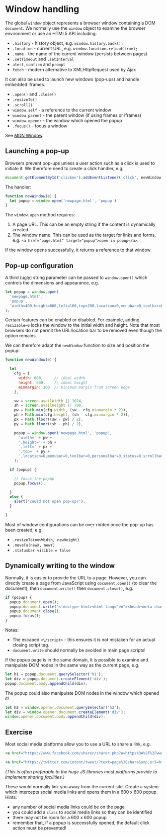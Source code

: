 # Window handling

The global `window` object represents a browser window containing a DOM `document`. We normally use the `window` object to examine the browser environment or use an HTML5 API including:

* `.history` - history object, e.g. `window.history.back();`
* `.location` - current URL, e.g. `window.location.reload(true);`
* `.name` - the name of the current window (persists between pages)
* `.setTimeout` and `.setInterval`
* `alert`, `confirm` and `prompt`
* `fetch` - modern alternative to XMLHttpRequest used by Ajax


It can also be used to launch new windows (pop-ups) and handle embedded iframes.

* `.open()` and `.close()`
* `.resizeTo()`
* `.scroll()`
* `window.self` - a reference to the current window
* `window.parent` - the parent window (if using frames or iframes)
* `window.opener` - the window which opened the popup
* `.focus()` - focus a window

See [MDN Window](https://developer.mozilla.org/en-US/docs/Web/API/Window).


## Launching a pop-up
Browsers prevent pop-ups unless a user action such as a click is used to initiate it. We therefore need to create a click handler, e.g.

```javascript
document.getElementById('clickme').addEventListener('click', newWindow, false);
```

The handler:

```javascript
function newWindow(e) {
  let popup = window.open('newpage.html', 'popup')
}
```

The `window.open` method requires:

1. A page URL. This can be an empty string if the content is dynamically created.
1. The window name. This can be used as the target for links and forms, e.g. `<a href="page.html" target="popup">open in popup</a>`.

If the window opens successfully, it returns a reference to that window.


## Pop-up configuration
A third (ugly) string parameter can be passed to `window.open()` which controls the dimensions and appearance, e.g.

```javascript
let popup = window.open(
  'newpage.html',
  'popup',
  'width=400,height=600,left=100,top=200,location=0,menubar=0,toolbar=0,personalbar=0,status=0,scrollbars=1,resizable=1'
);
```

Certain features can be enabled or disabled. For example, adding `resizable=0` locks the window to the initial width and height. Note that most browsers do not permit the URL/location bar to be removed even though the option remains.

We can therefore adapt the `newWindow` function to size and position the popup:

```javascript
function newWindow(e) {

  let
    cfg = {
      width: 600,     // ideal width
      height: 600,    // ideal height
      minmargin: 100  // minimum margin from screen edge
    },

    sw = screen.availWidth || 1024,
    sh = screen.availHeight || 700,
    pw = Math.min(cfg.width, (sw - cfg.minmargin * 2)),
    ph = Math.min(cfg.height, (sh - cfg.minmargin * 2)),
    px = Math.floor((sw - pw) / 2),
    py = Math.floor((sh - ph) / 2),

    popup = window.open('newpage.html', 'popup',
      'width=' + pw +
      ',height=' + ph +
      ',left=' + px +
      ',top=' + py +
      ',location=0,menubar=0,toolbar=0,personalbar=0,status=0,scrollbars=1,resizable=1'
    );

  if (popup) {

    // focus the popup
    popup.focus();

  }
  else {
    alert('could not open pop-up?');
  }

}
```

Most of window configurations can be over-ridden once the pop-up has been created, e.g.

* `.resizeTo(newWidth, newHeight)`
* `.moveTo(newX, newY)`
* `.statusbar.visible = false`


## Dynamically writing to the window
Normally, it is easier to provide the URL to a page. However, you can directly create a page from JavaScript using `document.open()` (to clear the document), then `document.write()` then `document.close()`, e.g.

```javascript
if (popup) {
  popup.document.open();
  popup.document.write('<!doctype html><html lang="en"><head><meta charset="UTF-8"><title>popup</title></head><body><p>Hello! I\'m a pop-up!</p><script>alert(\'JS runs!\');<\/script></body></html>');
  popup.document.close();
  popup.focus();
}
```

Notes:

* The escaped `<\/script>` - this ensures it is not mistaken for an actual closing script tag.
* `document.write` should normally be avoided in main page scripts!


If the popup page is in the same domain, it is possible to examine and manipulate DOM nodes in the same way as the current page, e.g.

```javascript
let h1 = popup.document.querySelector('h1');
let div = popup.document.createElement('div');
popup.document.body.appendChild(div);
```

The popup could also manipulate DOM nodes in the window which opened it!

```javascript
let h2 = window.opener.document.querySelector('h2');
let div = window.opener.document.createElement('div');
window.opener.document.body.appendChild(div);
```

## Exercise
Most social media platforms allow you to use a URL to share a link, e.g.

```html
<a href="https://www.facebook.com/sharer/sharer.php?u=https%3A%2F%2Fwww.site.co.uk%2F">share on Facebook</a>

<a href="https://twitter.com/intent/tweet/?text=page%20share&amp;url=https%3A%2F%2Fwww.site.co.uk%2F">share on Twitter</a>
```

*(This is often preferable to the huge JS libraries most platforms provide to implement sharing facilities.)*

These would normally link you away from the current site. Create a system which intercepts social media links and opens them in a 600 x 600 popup. Hints:

* any number of social media links could be on the page
* you could add a `class` to social media links so they can be identified
* there may not be room for a 600 x 600 popup
* remember that, if a popup is successfully opened, the default click action must be prevented!
